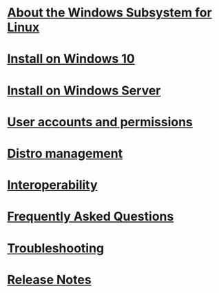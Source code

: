 # [About the Windows Subsystem for Linux](./about.md)
# [Install on Windows 10](./install-win10.md)
# [Install on Windows Server](./install-on-server.md)
# [User accounts and permissions](./user-support.md)
# [Distro management](./wsl-config.md)
# [Interoperability](./interop.md)
# [Frequently Asked Questions](./faq.md)
# [Troubleshooting](./troubleshooting.md)
# [Release Notes](./release-notes.md)